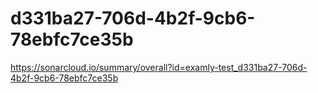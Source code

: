 # d331ba27-706d-4b2f-9cb6-78ebfc7ce35b
https://sonarcloud.io/summary/overall?id=examly-test_d331ba27-706d-4b2f-9cb6-78ebfc7ce35b
